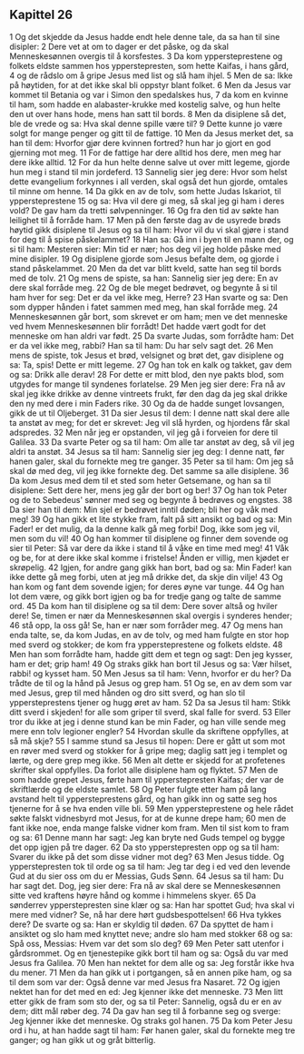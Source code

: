 ## Kapittel 26

1 Og det skjedde da Jesus hadde endt hele denne tale, da sa han til sine disipler:
2 Dere vet at om to dager er det påske, og da skal Menneskesønnen overgis til å korsfestes.
3 Da kom yppersteprestene og folkets eldste sammen hos ypperstepresten, som hette Kaifas, i hans gård,
4 og de rådslo om å gripe Jesus med list og slå ham ihjel.
5 Men de sa: Ikke på høytiden, for at det ikke skal bli oppstyr blant folket.
6 Men da Jesus var kommet til Betania og var i Simon den spedalskes hus,
7 da kom en kvinne til ham, som hadde en alabaster-krukke med kostelig salve, og hun helte den ut over hans hode, mens han satt til bords.
8 Men da disiplene så det, ble de vrede og sa: Hva skal denne spille være til?
9 Dette kunne jo være solgt for mange penger og gitt til de fattige.
10 Men da Jesus merket det, sa han til dem: Hvorfor gjør dere kvinnen fortred? hun har jo gjort en god gjerning mot meg.
11 For de fattige har dere alltid hos dere, men meg har dere ikke alltid.
12 For da hun helte denne salve ut over mitt legeme, gjorde hun meg i stand til min jordeferd.
13 Sannelig sier jeg dere: Hvor som helst dette evangelium forkynnes i all verden, skal også det hun gjorde, omtales til minne om henne.
14 Da gikk en av de tolv, som hette Judas Iskariot, til yppersteprestene
15 og sa: Hva vil dere gi meg, så skal jeg gi ham i deres vold? De gav ham da tretti sølvpenninger.
16 Og fra den tid av søkte han leilighet til å forråde ham.
17 Men på den første dag av de usyrede brøds høytid gikk disiplene til Jesus og sa til ham: Hvor vil du vi skal gjøre i stand for deg til å spise påskelammet?
18 Han sa: Gå inn i byen til en mann der, og si til ham: Mesteren sier: Min tid er nær; hos deg vil jeg holde påske med mine disipler.
19 Og disiplene gjorde som Jesus befalte dem, og gjorde i stand påskelammet.
20 Men da det var blitt kveld, satte han seg til bords med de tolv.
21 Og mens de spiste, sa han: Sannelig sier jeg dere: En av dere skal forråde meg.
22 Og de ble meget bedrøvet, og begynte å si til ham hver for seg: Det er da vel ikke meg, Herre?
23 Han svarte og sa: Den som dypper hånden i fatet sammen med meg, han skal forråde meg.
24 Menneskesønnen går bort, som skrevet er om ham; men ve det menneske ved hvem Menneskesønnen blir forrådt! Det hadde vært godt for det menneske om han aldri var født.
25 Da svarte Judas, som forrådte ham: Det er da vel ikke meg, rabbi? Han sa til ham: Du har selv sagt det.
26 Men mens de spiste, tok Jesus et brød, velsignet og brøt det, gav disiplene og sa: Ta, spis! Dette er mitt legeme.
27 Og han tok en kalk og takket, gav dem og sa: Drikk alle derav!
28 For dette er mitt blod, den nye pakts blod, som utgydes for mange til syndenes forlatelse.
29 Men jeg sier dere: Fra nå av skal jeg ikke drikke av denne vintreets frukt, før den dag da jeg skal drikke den ny med dere i min Faders rike.
30 Og da de hadde sunget lovsangen, gikk de ut til Oljeberget.
31 Da sier Jesus til dem: I denne natt skal dere alle ta anstøt av meg; for det er skrevet: Jeg vil slå hyrden, og hjordens får skal adspredes.
32 Men når jeg er opstanden, vil jeg gå i forveien for dere til Galilea.
33 Da svarte Peter og sa til ham: Om alle tar anstøt av deg, så vil jeg aldri ta anstøt.
34 Jesus sa til ham: Sannelig sier jeg deg: I denne natt, før hanen galer, skal du fornekte meg tre ganger.
35 Peter sa til ham: Om jeg så skal dø med deg, vil jeg ikke fornekte deg. Det samme sa alle disiplene.
36 Da kom Jesus med dem til et sted som heter Getsemane, og han sa til disiplene: Sett dere her, mens jeg går der bort og ber!
37 Og han tok Peter og de to Sebedeus' sønner med seg og begynte å bedrøves og engstes.
38 Da sier han til dem: Min sjel er bedrøvet inntil døden; bli her og våk med meg!
39 Og han gikk et lite stykke fram, falt på sitt ansikt og bad og sa: Min Fader! er det mulig, da la denne kalk gå meg forbi! Dog, ikke som jeg vil, men som du vil!
40 Og han kommer til disiplene og finner dem sovende og sier til Peter: Så var dere da ikke i stand til å våke en time med meg!
41 Våk og be, for at dere ikke skal komme i fristelse! Ånden er villig, men kjødet er skrøpelig.
42 Igjen, for andre gang gikk han bort, bad og sa: Min Fader! kan ikke dette gå meg forbi, uten at jeg må drikke det, da skje din vilje!
43 Og han kom og fant dem sovende igjen; for deres øyne var tunge.
44 Og han lot dem være, og gikk bort igjen og ba for tredje gang og talte de samme ord.
45 Da kom han til disiplene og sa til dem: Dere sover altså og hviler dere! Se, timen er nær da Menneskesønnen skal overgis i synderes hender;
46 stå opp, la oss gå! Se, han er nær som forråder meg.
47 Og mens han enda talte, se, da kom Judas, en av de tolv, og med ham fulgte en stor hop med sverd og stokker; de kom fra yppersteprestene og folkets eldste.
48 Men han som forrådte ham, hadde gitt dem et tegn og sagt: Den jeg kysser, ham er det; grip ham!
49 Og straks gikk han bort til Jesus og sa: Vær hilset, rabbi! og kysset ham.
50 Men Jesus sa til ham: Venn, hvorfor er du her? Da trådte de til og la hånd på Jesus og grep ham.
51 Og se, en av dem som var med Jesus, grep til med hånden og dro sitt sverd, og han slo til yppersteprestens tjener og hugg øret av ham.
52 Da sa Jesus til ham: Stikk ditt sverd i skjeden! for alle som griper til sverd, skal falle for sverd.
53 Eller tror du ikke at jeg i denne stund kan be min Fader, og han ville sende meg mere enn tolv legioner engler?
54 Hvordan skulle da skriftene oppfylles, at så må skje?
55 I samme stund sa Jesus til hopen: Dere er gått ut som mot en røver med sverd og stokker for å gripe meg; daglig satt jeg i templet og lærte, og dere grep meg ikke.
56 Men alt dette er skjedd for at profetenes skrifter skal oppfylles. Da forlot alle disiplene ham og flyktet.
57 Men de som hadde grepet Jesus, førte ham til ypperstepresten Kaifas; der var de skriftlærde og de eldste samlet.
58 Og Peter fulgte etter ham på lang avstand helt til yppersteprestens gård, og han gikk inn og satte seg hos tjenerne for å se hva enden ville bli.
59 Men yppersteprestene og hele rådet søkte falskt vidnesbyrd mot Jesus, for at de kunne drepe ham;
60 men de fant ikke noe, enda mange falske vidner kom fram. Men til sist kom to fram og sa:
61 Denne mann har sagt: Jeg kan bryte ned Guds tempel og bygge det opp igjen på tre dager.
62 Da sto ypperstepresten opp og sa til ham: Svarer du ikke på det som disse vidner mot deg?
63 Men Jesus tidde. Og ypperstepresten tok til orde og sa til ham: Jeg tar deg i ed ved den levende Gud at du sier oss om du er Messias, Guds Sønn.
64 Jesus sa til ham: Du har sagt det. Dog, jeg sier dere: Fra nå av skal dere se Menneskesønnen sitte ved kraftens høyre hånd og komme i himmelens skyer.
65 Da sønderrev ypperstepresten sine klær og sa: Han har spottet Gud; hva skal vi mere med vidner? Se, nå har dere hørt gudsbespottelsen!
66 Hva tykkes dere? De svarte og sa: Han er skyldig til døden.
67 Da spyttet de ham i ansiktet og slo ham med knyttet neve; andre slo ham med stokker
68 og sa: Spå oss, Messias: Hvem var det som slo deg?
69 Men Peter satt utenfor i gårdsrommet. Og en tjenestepike gikk bort til ham og sa: Også du var med Jesus fra Galilea.
70 Men han nektet for dem alle og sa: Jeg forstår ikke hva du mener.
71 Men da han gikk ut i portgangen, så en annen pike ham, og sa til dem som var der: Også denne var med Jesus fra Nasaret.
72 Og igjen nektet han for det med en ed: Jeg kjenner ikke det menneske.
73 Men litt etter gikk de fram som sto der, og sa til Peter: Sannelig, også du er en av dem; ditt mål røber deg.
74 Da gav han seg til å forbanne seg og sverge: Jeg kjenner ikke det menneske. Og straks gol hanen.
75 Da kom Peter Jesu ord i hu, at han hadde sagt til ham: Før hanen galer, skal du fornekte meg tre ganger; og han gikk ut og gråt bitterlig.
